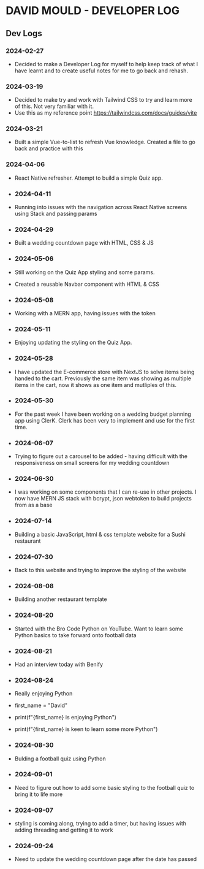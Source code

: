 # DAVID MOULD - DEVELOPER LOG

## Dev Logs

### 2024-02-27

- Decided to make a Developer Log for myself to help keep track of what I
  have learnt and to create useful notes for me to go back and rehash.

### 2024-03-19

- Decided to make try and work with Tailwind CSS to try and learn more of this. Not very familiar with it.
- Use this as my reference point https://tailwindcss.com/docs/guides/vite

### 2024-03-21

- Built a simple Vue-to-list to refresh Vue knowledge. Created a file to go back and practice with this

### 2024-04-06

- React Native refresher. Attempt to build a simple Quiz app.

- ### 2024-04-11

- Running into issues with the navigation across React Native screens using Stack and passing params

- ### 2024-04-29

- Built a wedding countdown page with HTML, CSS & JS
  
- ### 2024-05-06

- Still working on the Quiz App styling and some params.
- Created a reusable Navbar component with HTML & CSS

- ### 2024-05-08
- Working with a MERN app, having issues with the token

- ### 2024-05-11
- Enjoying updating the styling on the Quiz App.

- ### 2024-05-28
- I have updated the E-commerce store with NextJS to solve items being handed to the cart. Previously the same item was showing as multiple items in the cart, now it shows as one item and mutliples of this.

- ### 2024-05-30
- For the past week I have been working on a wedding budget planning app using ClerK. Clerk has been very to implement and use for the first time.

- ### 2024-06-07
- Trying to figure out a carousel to be added - having difficult with the responsiveness on small screens for my wedding countdown

-  ### 2024-06-30
-  I was working on some components that I can re-use in other projects. I now have MERN JS stack with bcrypt, json webtoken to build projects from as a base

- ### 2024-07-14
- Building a basic JavaScript, html & css template website for a Sushi restaurant

- ### 2024-07-30
- Back to this website and trying to improve the styling of the website

- ### 2024-08-08
- Building another restaurant template

- ### 2024-08-20
- Started with the Bro Code Python on YouTube. Want to learn some Python basics to take forward onto football data

- ### 2024-08-21
- Had an interview today with Benify

- ### 2024-08-24
- Really enjoying Python
  
- first_name = "David"
- print(f"{first_name} is enjoying Python")
- print(f"{first_name} is keen to learn some more Python")

- ### 2024-08-30
- Bulding a football quiz using Python

- ### 2024-09-01
- Need to figure out how to add some basic styling to the football quiz to bring it to life more

- ### 2024-09-07
- styling is coming along, trying to add a timer, but having issues with adding threading and getting it to work

- ### 2024-09-24
- Need to update the wedding countdown page after the date has passed
